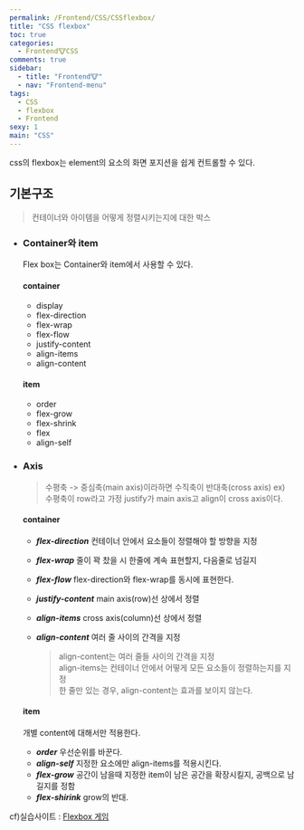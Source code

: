 ```yaml
---
permalink: /Frontend/CSS/CSSflexbox/
title: "CSS flexbox"
toc: true
categories:
  - Frontend🐮CSS
comments: true
sidebar:
  - title: "Frontend🐮"
  - nav: "Frontend-menu"
tags:
  - CSS
  - flexbox
  - Frontend
sexy: 1
main: "CSS"
---
```

css의 flexbox는 element의 요소의 화면 포지션을 쉽게 컨트롤할 수 있다.

## 기본구조
> 컨테이너와 아이템을 어떻게 정렬시키는지에 대한 박스  

- ### Container와 item
	Flex box는 Container와 item에서 사용할 수 있다.  
	
  #### container  
	- display  
	- flex-direction  
	- flex-wrap  
	- flex-flow  
	- justify-content  
	- align-items  
	- align-content  

  #### item
	- order
	- flex-grow
	- flex-shrink
	- flex
	- align-self

- ### Axis
	>수평축 -> 중심축(main axis)이라하면 수직축이 반대축(cross axis)
	ex) 수평축이 row라고 가정
	justify가 main axis고 align이 cross axis이다.

  #### container
	- ***flex-direction***
	  컨테이너 안에서 요소들이 정렬해야 할 방향을 지정
	
	- ***flex-wrap***
	  줄이 꽉 찼을 시 한줄에 계속 표현할지, 다음줄로 넘길지
	- ***flex-flow***
	  flex-direction와 flex-wrap를 동시에 표현한다.
	- ***justify-content***
	  main axis(row)선 상에서 정렬
	- ***align-items***
	  cross axis(column)선 상에서 정렬
	- ***align-content***
	  여러 줄 사이의 간격을 지정  
	
	  > align-content는 여러 줄들 사이의 간격을 지정  
	  > align-items는 컨테이너 안에서 어떻게 모든 요소들이 정렬하는지를 지정  
	  > 한 줄만 있는 경우, align-content는 효과를 보이지 않는다.   

  #### item
  개별 content에 대해서만 적용한다.

  - ***order***
    우선순위를 바꾼다.
  - ***align-self***
    지정한 요소에만 align-items를 적용시킨다.
  - ***flex-grow***
    공간이 남을때 지정한 item이 남은 공간을 확장시킬지, 공백으로 남길지를 정함
  - ***flex-shirink***
    grow의 반대.


cf)실습사이트 : [Flexbox 게임](https://flexboxfroggy.com/#ko)